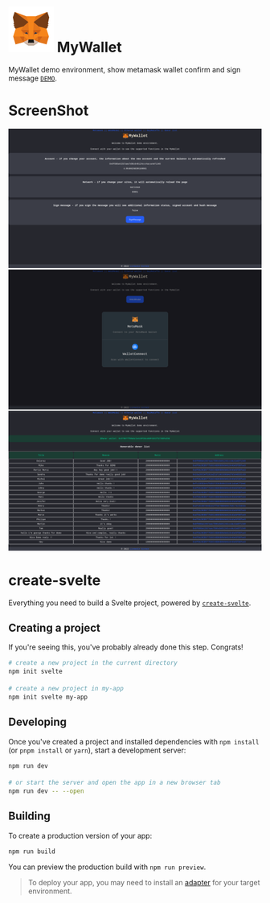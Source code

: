 # ![plot](./static/assets/img/MetaMask_small.png) MyWallet

MyWallet demo environment, show metamask wallet confirm and sign message
[`DEMO`](http://mywallet.pgmsoft.com).

# ScreenShot
![plot](./static/assets/screenshot/metamask.png)
![plot](./static/assets/screenshot/web3modal.png)
![plot](./static/assets/screenshot/list.png)
# create-svelte

Everything you need to build a Svelte project, powered by [`create-svelte`](https://github.com/sveltejs/kit/tree/master/packages/create-svelte).

## Creating a project

If you're seeing this, you've probably already done this step. Congrats!

```bash
# create a new project in the current directory
npm init svelte

# create a new project in my-app
npm init svelte my-app
```

## Developing

Once you've created a project and installed dependencies with `npm install` (or `pnpm install` or `yarn`), start a development server:

```bash
npm run dev

# or start the server and open the app in a new browser tab
npm run dev -- --open
```

## Building

To create a production version of your app:

```bash
npm run build
```

You can preview the production build with `npm run preview`.

> To deploy your app, you may need to install an [adapter](https://kit.svelte.dev/docs/adapters) for your target environment.
